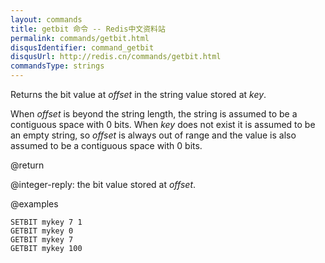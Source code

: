 ```yaml
---
layout: commands
title: getbit 命令 -- Redis中文资料站
permalink: commands/getbit.html
disqusIdentifier: command_getbit
disqusUrl: http://redis.cn/commands/getbit.html
commandsType: strings
---
```


Returns the bit value at _offset_ in the string value stored at _key_.

When _offset_ is beyond the string length, the string is assumed to be a
contiguous space with 0 bits.
When _key_ does not exist it is assumed to be an empty string, so _offset_ is
always out of range and the value is also assumed to be a contiguous space with
0 bits.

@return

@integer-reply: the bit value stored at _offset_.

@examples

```cli
SETBIT mykey 7 1
GETBIT mykey 0
GETBIT mykey 7
GETBIT mykey 100
```
